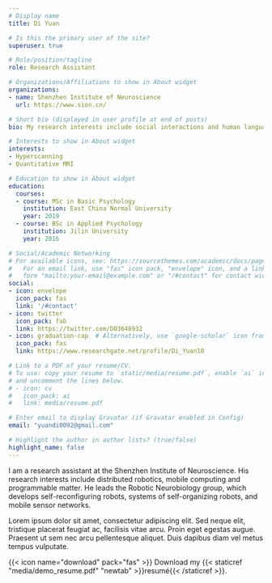 ```yaml
---
# Display name
title: Di Yuan

# Is this the primary user of the site?
superuser: true

# Role/position/tagline
role: Research Assistant

# Organizations/Affiliations to show in About widget
organizations:
- name: Shenzhen Institute of Neuroscience
  url: https://www.sion.cn/

# Short bio (displayed in user profile at end of posts)
bio: My research interests include social interactions and human language processing.

# Interests to show in About widget
interests:
- Hyperscanning
- Quantitative MRI

# Education to show in About widget
education:
  courses:
  - course: MSc in Basic Psychology
    institution: East China Normal University
    year: 2019
  - course: BSc in Applied Psychology
    institution: Jilin University
    year: 2016

# Social/Academic Networking
# For available icons, see: https://sourcethemes.com/academic/docs/page-builder/#icons
#   For an email link, use "fas" icon pack, "envelope" icon, and a link in the
#   form "mailto:your-email@example.com" or "/#contact" for contact widget.
social:
- icon: envelope
  icon_pack: fas
  link: '/#contact'
- icon: twitter
  icon_pack: fab
  link: https://twitter.com/D03648932
- icon: graduation-cap  # Alternatively, use `google-scholar` icon from `ai` icon pack
  icon_pack: fas
  link: https://www.researchgate.net/profile/Di_Yuan10

# Link to a PDF of your resume/CV.
# To use: copy your resume to `static/media/resume.pdf`, enable `ai` icons in `params.toml`, 
# and uncomment the lines below.
# - icon: cv
#   icon_pack: ai
#   link: media/resume.pdf

# Enter email to display Gravatar (if Gravatar enabled in Config)
email: "yuandi0092@gmail.com"

# Highlight the author in author lists? (true/false)
highlight_name: false
---
```


I am a research assistant at the Shenzhen Institute of Neuroscience. His research interests include distributed robotics, mobile computing and programmable matter. He leads the Robotic Neurobiology group, which develops self-reconfiguring robots, systems of self-organizing robots, and mobile sensor networks.

Lorem ipsum dolor sit amet, consectetur adipiscing elit. Sed neque elit, tristique placerat feugiat ac, facilisis vitae arcu. Proin eget egestas augue. Praesent ut sem nec arcu pellentesque aliquet. Duis dapibus diam vel metus tempus vulputate.

{{< icon name="download" pack="fas" >}} Download my {{< staticref "media/demo_resume.pdf" "newtab" >}}resumé{{< /staticref >}}.
